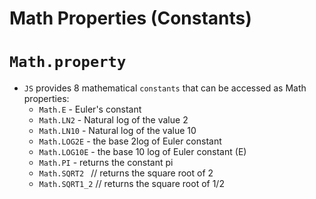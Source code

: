 # Math Properties (Constants)

# `Math.property`
* `JS` provides 8 mathematical `constants` that can be accessed as Math properties:
  * `Math.E` - Euler's constant
  * `Math.LN2` - Natural log of the value 2
  * `Math.LN10` - Natural log of the value 10
  * `Math.LOG2E` - the base 2log of Euler constant
  * `Math.LOG10E` - the base 10 log of Euler constant (E)
  * `Math.PI` - returns the constant pi
  * `Math.SQRT2 `   // returns the square root of 2
  * `Math.SQRT1_2`  // returns the square root of 1/2